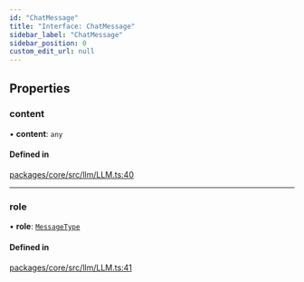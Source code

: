 ```yaml
---
id: "ChatMessage"
title: "Interface: ChatMessage"
sidebar_label: "ChatMessage"
sidebar_position: 0
custom_edit_url: null
---
```


## Properties

### content

• **content**: `any`

#### Defined in

[packages/core/src/llm/LLM.ts:40](https://github.com/run-llama/LlamaIndexTS/blob/d613bbd/packages/core/src/llm/LLM.ts#L40)

---

### role

• **role**: [`MessageType`](../#messagetype)

#### Defined in

[packages/core/src/llm/LLM.ts:41](https://github.com/run-llama/LlamaIndexTS/blob/d613bbd/packages/core/src/llm/LLM.ts#L41)
